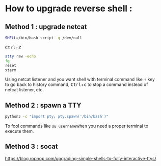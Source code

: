 # How to upgrade reverse shell :
## Method 1 : upgrade netcat
```bash
SHELL=/bin/bash script -q /dev/null
```
<kbd>Ctrl</kbd>+<kbd>Z</kbd>
```bash
stty raw -echo
fg
reset
xterm
```
Using netcat listener and you want shell with terminal command like <kbd>&#8593;</kbd> key to go back to history command, <kbd>Ctrl</kbd>+<kbd>c</kbd>  to stop a command instead of netcat listener, etc.
## Method 2 : spawn a TTY
```bash
python3 -c "import pty; pty.spawn('/bin/bash')"
```
To fool commands like `su username`when you need a proper terminal to execute them. 
## Method 3 : socat
https://blog.ropnop.com/upgrading-simple-shells-to-fully-interactive-ttys/
<!--stackedit_data:
eyJoaXN0b3J5IjpbLTE0MjUxNDA5NywxOTEzNTkyMTkxXX0=
-->